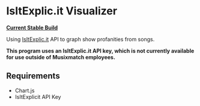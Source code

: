 # IsItExplic.it Visualizer

**[Current Stable Build](https://isitexplic.it/visualizer)**

Using [IsItExplic.it](https://isitexplic.it) API to graph show profanities from songs. 

**This program uses an IsItExplic.it API key, which is not currently available for use outside of Musixmatch employees.**


## Requirements
- Chart.js
- IsItExplicit API Key
